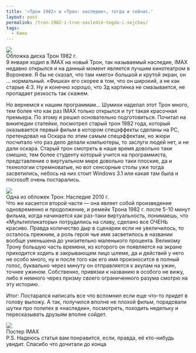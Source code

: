 ```yaml
---
title: '«Трон 1982» и «Трон: наследие», тогда и сейчас.'
layout: post
permalink: /tron-1982-i-tron-nasledie-togda-i-sejchas/
tags:
  - Кино
---
```


<!-- <figure>
  <a href="http://mb7222.files.wordpress.com/2011/01/385px-tron_poster1.jpg"><img src="http://mb7222.files.wordpress.com/2011/01/385px-tron_poster1.jpg"></a>
</figure> -->
<div></div>
<img src="https://farm1.staticflickr.com/760/20710338260_4131d735d0_o.jpg">
<div></div>
Обложка диска Трон 1982 г.
<div></div>
9 января ходил в IMAX на новый Трон, так называемый наследие, IMAX недавно открылся и на данный момент является лучшим кинотеатром в Воронеже. Я бы не сказал, что там «мего» большой и крутой экран, он &#8230; нормальный. «Фишка» его скорее в том, что он широкий, а не как старые 4:3. Ну и конечно хорошо, что 3д картинка не смазывается, не пропадает резкость так скажем.

Но вернемся к нашим программам&#8230; Шумихи наделал этот Трон много, тем более что как раз IMAX только открылся и тут такая красочная премьера. По этому я решил основательно подготовиться. Почитал на википедии статейки, посмотрел старый трон 1982 года, который оказывается первый фильм в котором спецэффекты сделаны на PC, претендовал на Оскара по этим самым спецэффектам, но жюри посчитало что раз дело делали компьютеры, то заслуги людей нет, и не дали оскара. Старый трон смотреть в наше время довольно таки смешно, тем более студенту который учится на программиста, представление о виртуальном мире довольно таки плоские, да и технологии стремноватые, но вот сенсорные столы уже тогда засветились, небось на них стоит Windows 3.1 или какая там была и microsoft очень постарались.

<!-- <figure>
  <a href="http://mb7222.files.wordpress.com/2011/01/tron-_legacy2.jpg"><img src="http://mb7222.files.wordpress.com/2011/01/tron-_legacy2.jpg"></a>
</figure> -->
<div></div>
<img src="https://farm6.staticflickr.com/5796/20711636799_3002766ae9_o.jpg">
<div></div>
Одна из обложек Трон: Наследие 2010 г.
<div></div>
Что же касается второй части &#8212; она являет собой произведение одновременно и продолжение, и ремейк Трона 1982 г. после 5-10 минут фильма, когда начинается как раз-таки виртуальность, понимаешь, что &#171;Мультипликаторы&#187; потрудились на славу, сделано все ОЧЕНЬ красиво. Правда количество дыр в сценарии если не увеличилось, то осталось прежним, а роль героя чье имя засветилось в названии вообще уменьшена до унизительно маленького процента. Великому Трону большую часть времени, из которого он появляется на экране приходится ходить в закрывающем лицо шлеме, да и действий у него не особо много, ну и после того как его имя произносится в полный голос, буквально через минуту он отправляется к акулам на ужин, точнее ужином. Собственно, привязки к названию я особого не вижу, либо я немного через призму своего ограниченного разума смотрю на эту историю.

Итог: Постарался написать все что вспомнил если еще что-то придет в голову выложу. А так, получился вполне не плохой фильм, порадовали шутки про политех в &#171;наследии&#187;, посмотреть, походить недельку и пересказывать друзьям вполне сойдет.

<!-- <figure>
  <a href="http://mb7222.files.wordpress.com/2011/01/imax_3d_poster1.jpg"><img src="http://mb7222.files.wordpress.com/2011/01/imax_3d_poster1.jpg"></a>
</figure> -->
<div></div>
<img src="https://farm6.staticflickr.com/5637/20710394328_8c97d4692a_o.jpg">
<div></div>
Постер IMAX
<div></div>
P.S. Надеюсь статья вам понравится, если, правда, её кто-нибудь увидит. Спасибо что дочитали до конца
